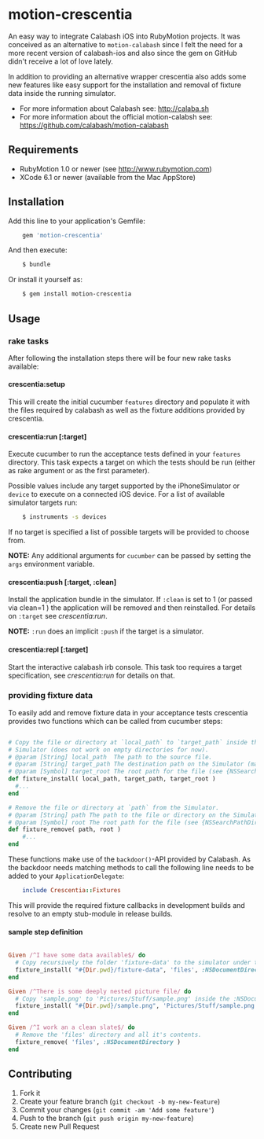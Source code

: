 # motion-crescentia



An easy way to integrate Calabash iOS into RubyMotion projects.
It was conceived as an alternative to `motion-calabash` since I felt the need for a more recent version of calabash-ios and also since the gem on GitHub didn't receive a lot of love lately.

In addition to providing an alternative wrapper crescentia also adds some new features like easy support for the installation and removal of fixture data inside the running simulator.

* For more information about Calabash see: http://calaba.sh
* For more information about the official motion-calabsh see: https://github.com/calabash/motion-calabash


## Requirements

* RubyMotion 1.0 or newer (see http://www.rubymotion.com)
* XCode 6.1 or newer (available from the Mac AppStore)

## Installation

Add this line to your application's Gemfile:

```ruby
    gem 'motion-crescentia'
```

And then execute:

```bash
    $ bundle
```

Or install it yourself as:

```bash
    $ gem install motion-crescentia
```

## Usage

### rake tasks

After following the installation steps there will be four new rake tasks available:

#### crescentia:setup

This will create the initial cucumber `features` directory and populate it with the files required by calabash as well as the fixture additions provided by crescentia.

#### crescentia:run &#91;:target&#93;

Execute cucumber to run the acceptance tests defined in your `features` directory.
This task expects a target on which the tests should be run (either as rake argument or as the first parameter).

Possible values include any target supported by the iPhoneSimulator or `device` to execute on a connected iOS device.
For a list of available simulator targets run:

```bash
    $ instruments -s devices
```

If no target is specified a list of possible targets will be provided to choose from.

**NOTE:** Any additional arguments for `cucumber` can be passed by setting the `args` environment variable.

#### crescentia:push &#91;:target, :clean&#93;

Install the application bundle in the simulator.
If `:clean` is set to 1 (or passed via clean=1 ) the application will be removed and then reinstalled.
For details on `:target` see *crescentia:run*.

**NOTE:** `:run` does an implicit `:push` if the target is a simulator.

#### crescentia:repl &#91;:target&#93;

Start the interactive calabash irb console.
This task too requires a target specification, see *crescentia:run* for details on that.

### providing fixture data

To easily add and remove fixture data in your acceptance tests crescentia provides two functions which can be called from cucumber steps:

```ruby

# Copy the file or directory at `local_path` to `target_path` inside the 
# Simulator (does not work on empty directories for now).
# @param [String] local_path  The path to the source file.
# @param [String] target_path The destination path on the Simulator (may contain directory parts).
# @param [Symbol] target_root The root path for the file (see {NSSearchPathDirectory}).
def fixture_install( local_path, target_path, target_root )
  #...
end

# Remove the file or directory at `path` from the Simulator.
# @param [String] path The path to the file or directory on the Simulator.
# @param [Symbol] root The root path for the file (see {NSSearchPathDirectory})
def fixture_remove( path, root )
    #...
end
```

These functions make use of the `backdoor()`-API provided by Calabash.
As the backdoor needs matching methods to call the following line needs to be added to your `ApplicationDelegate`:

```ruby
    include Crescentia::Fixtures
```

This will provide the required fixture callbacks in development builds and resolve to an empty stub-module in release builds.

#### sample step definition

```ruby

Given /^I have some data available$/ do
  # Copy recursively the folder 'fixture-data' to the simulator under the name 'files'
  fixture_install( "#{Dir.pwd}/fixture-data", 'files', :NSDocumentDirectory )
end

Given /^There is some deeply nested picture file/ do
  # Copy 'sample.png' to 'Pictures/Stuff/sample.png' inside the :NSDocumentDirectory.
  fixture_install( "#{Dir.pwd}/sample.png", 'Pictures/Stuff/sample.png', :NSDocumentDirectory )
end

Given /^I work an a clean slate$/ do
  # Remove the 'files' directory and all it's contents.
  fixture_remove( 'files', :NSDocumentDirectory )
end
```

## Contributing

1. Fork it
2. Create your feature branch (`git checkout -b my-new-feature`)
3. Commit your changes (`git commit -am 'Add some feature'`)
4. Push to the branch (`git push origin my-new-feature`)
5. Create new Pull Request
